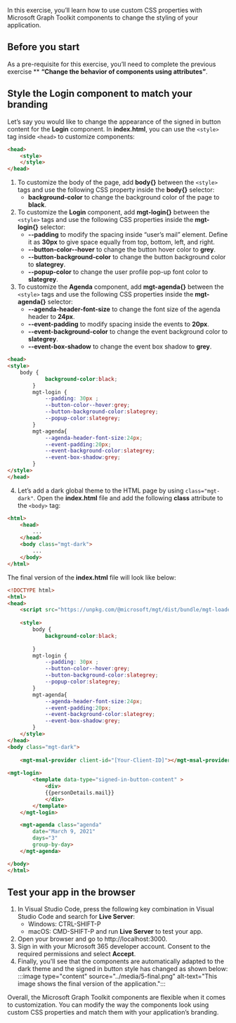In this exercise, you’ll learn how to use custom CSS properties with Microsoft Graph Toolkit components to change the styling of your application.

## Before you start

As a pre-requisite for this exercise, you’ll need to complete the previous exercise **
**“Change the behavior of components using attributes”**.

## Style the Login component to match your branding

Let’s say you would like to change the appearance of the signed in button content for the **Login** component. In **index.html**, you can use the `<style>` tag inside `<head>` to customize components:

```html
<head>
    <style>
    </style>
</head>

```

1. To customize the body of the page, add **body{}** between the `<style>` tags and use the following CSS property inside the **body{}** selector:
    - **background-color** to change the background color of the page to **black**.
2. To customize the **Login** component, add **mgt-login{}** between the `<style>` tags and use the following CSS properties inside the **mgt-login{}** selector:
    - **--padding** to modify the spacing inside “user’s mail” element. Define it as **30px** to give space equally from top, bottom, left, and right.
    - **--button-color--hover** to change the button hover color to **grey**.
    - **--button-background-color** to change the button background color to **slategrey**.
    - **--popup-color** to change the user profile pop-up font color to **slategrey**.
3. To customize the **Agenda** component, add **mgt-agenda{}** between the `<style>` tags and use the following CSS properties inside the **mgt-agenda{}** selector:
    - **--agenda-header-font-size** to change the font size of the agenda header to **24px**.
    - **--event-padding** to modify spacing inside the events to **20px**.
    - **--event-background-color** to change the event background color to **slategrey**.
    - **--event-box-shadow** to change the event box shadow to **grey**.

```html
<head>
<style>
 	body {
            background-color:black;   
        }
        mgt-login {
            --padding: 30px ; 
            --button-color--hover:grey;
            --button-background-color:slategrey;
            --popup-color:slategrey;
        }
        mgt-agenda{
            --agenda-header-font-size:24px;
            --event-padding:20px;
            --event-background-color:slategrey;
            --event-box-shadow:grey;   
        }
</style>
</head>


```      

4.	Let’s add a dark global theme to the HTML page by using `class="mgt-dark"`. Open the **index.html** file and add the following **class** attribute to the `<body>` tag:

```html
<html>
    <head>
    	...
    </head>
    <body class="mgt-dark"> 
    	...
    </body>
</html>

```

The final version of the **index.html** file will look like below:

```html
<!DOCTYPE html>
<html>
<head>
    <script src="https://unpkg.com/@microsoft/mgt/dist/bundle/mgt-loader.js"></script>
   
    <style>
        body {
            background-color:black; 
            
        }
        mgt-login {
            --padding: 30px ; 
            --button-color--hover:grey;
            --button-background-color:slategrey;
            --popup-color:slategrey;
        }
        mgt-agenda{
            --agenda-header-font-size:24px;
            --event-padding:20px;
            --event-background-color:slategrey;
            --event-box-shadow:grey;   
        }
    </style>
</head>
<body class="mgt-dark">
    
    <mgt-msal-provider client-id="[Your-Client-ID]"></mgt-msal-provider>
    
<mgt-login>
        <template data-type="signed-in-button-content" > 
            <div>
            {{personDetails.mail}}
            </div>
        </template>    
    </mgt-login>

    <mgt-agenda class="agenda"
        date="March 9, 2021"
        days="3"
        group-by-day>
    </mgt-agenda>

</body>
</html>

```

## Test your app in the browser

1. In Visual Studio Code, press the following key combination in Visual Studio Code and search for **Live Server**:
    - Windows: CTRL-SHIFT-P
    - macOS: CMD-SHIFT-P 
and run **Live Server** to test your app. 
2. Open your browser and go to http://localhost:3000.
3. Sign in with your Microsoft 365 developer account. Consent to the required permissions and select **Accept**.
4. Finally, you'll see that the components are automatically adapted to the dark theme and the signed in button style has changed as shown below:
:::image type="content" source="../media/5-final.png" alt-text="This image shows the final version of the application.":::

Overall, the Microsoft Graph Toolkit components are flexible when it comes to customization. You can modify the way the components look using custom CSS properties and match them with your application’s branding. 